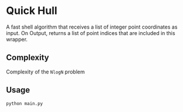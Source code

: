 # Quick Hull

A fast shell algorithm that receives a list of integer point coordinates as input.
On Output, returns a list of point indices that are included in this wrapper.


## Complexity

Complexity of the ```NlogN``` problem

## Usage

```python
python main.py
```